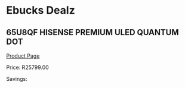 
# Ebucks Dealz
## 65U8QF HISENSE PREMIUM ULED QUANTUM DOT
[Product Page](https://www.ebucks.com/web/shop/productSelected.do?prodId=1045486448&catId=363628262)

Price: R25799.00

Savings: 


	
